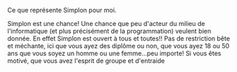 Ce que représente Simplon pour moi.

Simplon est une chance!
Une chance que peu d'acteur du milieu de l'informatique (et plus précisément de la programmation) veulent bien donnée. En effet Simplon est ouvert à tous et toutes!! Pas de restriction bête et méchante, ici que vous ayez des diplôme ou non, que vous ayez 18 ou 50 ans que vous soyez un homme ou une femme...peu importe! Si vous êtes motivé, que vous avez l'esprit de groupe et d'entraide

